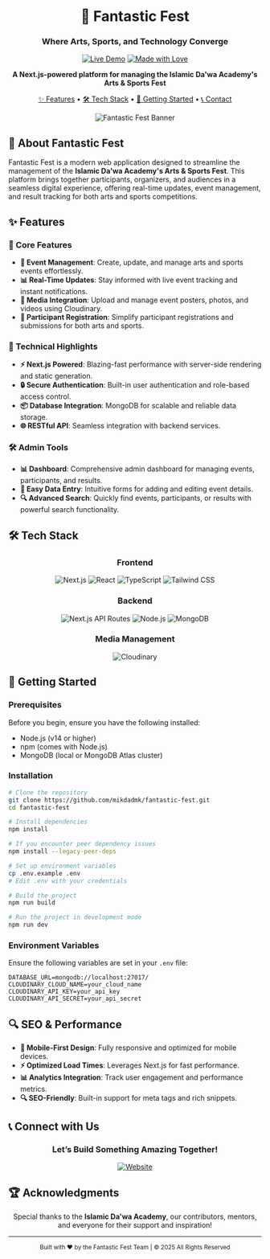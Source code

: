 
<div align="center">

# 🎨 Fantastic Fest
### Where Arts, Sports, and Technology Converge

[![Live Demo](https://img.shields.io/badge/DEMO-Live%20Website-4285F4?style=for-the-badge&logo=google-chrome&logoColor=white)](https://fantastic.dawaacademy.in/)
[![Made with Love](https://img.shields.io/badge/Made%20with-♥-ff0000?style=for-the-badge)](https://fantastic.dawaacademy.in/)

**A Next.js-powered platform for managing the Islamic Da'wa Academy's Arts & Sports Fest**

[✨ Features](#-features) • 
[🛠️ Tech Stack](#%EF%B8%8F-tech-stack) • 
[🚀 Getting Started](#-getting-started) • 
[📞 Contact](#-connect-with-us)

![Fantastic Fest Banner](https://aicedu.in/wp-content/downloads/Macbook-Air-fantastic.dawaacademy.in%20(2).png)

</div>

## 🌟 About Fantastic Fest

Fantastic Fest is a modern web application designed to streamline the management of the **Islamic Da'wa Academy's Arts & Sports Fest**. This platform brings together participants, organizers, and audiences in a seamless digital experience, offering real-time updates, event management, and result tracking for both arts and sports competitions.

## ✨ Features

### 🎯 Core Features
- **📅 Event Management**: Create, update, and manage arts and sports events effortlessly.
- **📊 Real-Time Updates**: Stay informed with live event tracking and instant notifications.
- **📸 Media Integration**: Upload and manage event posters, photos, and videos using Cloudinary.
- **📝 Participant Registration**: Simplify participant registrations and submissions for both arts and sports.

### 💫 Technical Highlights
- **⚡ Next.js Powered**: Blazing-fast performance with server-side rendering and static generation.
- **🔒 Secure Authentication**: Built-in user authentication and role-based access control.
- **📦 Database Integration**: MongoDB for scalable and reliable data storage.
- **🌐 RESTful API**: Seamless integration with backend services.

### 🛠️ Admin Tools
- **📊 Dashboard**: Comprehensive admin dashboard for managing events, participants, and results.
- **📝 Easy Data Entry**: Intuitive forms for adding and editing event details.
- **🔍 Advanced Search**: Quickly find events, participants, or results with powerful search functionality.

## 🛠️ Tech Stack

<div align="center">

### Frontend
![Next.js](https://img.shields.io/badge/Next.js-000000?style=for-the-badge&logo=next.js&logoColor=white)
![React](https://img.shields.io/badge/React-61DAFB?style=for-the-badge&logo=react&logoColor=black)
![TypeScript](https://img.shields.io/badge/TypeScript-3178C6?style=for-the-badge&logo=typescript&logoColor=white)
![Tailwind CSS](https://img.shields.io/badge/Tailwind-38B2AC?style=for-the-badge&logo=tailwind-css&logoColor=white)

### Backend
![Next.js API Routes](https://img.shields.io/badge/Next.js%20API%20Routes-000000?style=for-the-badge&logo=next.js&logoColor=white)
![Node.js](https://img.shields.io/badge/Node.js-339933?style=for-the-badge&logo=node.js&logoColor=white)
![MongoDB](https://img.shields.io/badge/MongoDB-47A248?style=for-the-badge&logo=mongodb&logoColor=white)

### Media Management
![Cloudinary](https://img.shields.io/badge/Cloudinary-3448C5?style=for-the-badge&logo=cloudinary&logoColor=white)

</div>

## 🚀 Getting Started

### Prerequisites
Before you begin, ensure you have the following installed:
- Node.js (v14 or higher)
- npm (comes with Node.js)
- MongoDB (local or MongoDB Atlas cluster)

### Installation

```bash
# Clone the repository
git clone https://github.com/mikdadmk/fantastic-fest.git
cd fantastic-fest

# Install dependencies
npm install

# If you encounter peer dependency issues
npm install --legacy-peer-deps

# Set up environment variables
cp .env.example .env
# Edit .env with your credentials

# Build the project
npm run build

# Run the project in development mode
npm run dev
```

### Environment Variables
Ensure the following variables are set in your `.env` file:
```env
DATABASE_URL=mongodb://localhost:27017/
CLOUDINARY_CLOUD_NAME=your_cloud_name
CLOUDINARY_API_KEY=your_api_key
CLOUDINARY_API_SECRET=your_api_secret
```

## 🔍 SEO & Performance
- **📱 Mobile-First Design**: Fully responsive and optimized for mobile devices.
- **⚡ Optimized Load Times**: Leverages Next.js for fast performance.
- **📊 Analytics Integration**: Track user engagement and performance metrics.
- **🔍 SEO-Friendly**: Built-in support for meta tags and rich snippets.

## 📞 Connect with Us

<div align="center">

### Let’s Build Something Amazing Together!

[![Website](https://img.shields.io/badge/Website-fantastic.dawaacademy.in-000000?style=for-the-badge&logo=vercel&logoColor=white)](https://fantastic.dawaacademy.in/)

</div>

## 🏆 Acknowledgments

<div align="center">

Special thanks to the **Islamic Da'wa Academy**, our contributors, mentors, and everyone for their support and inspiration!

---

<sub>Built with ♥️ by the Fantastic Fest Team | © 2025 All Rights Reserved</sub>

</div>